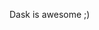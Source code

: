 <!--
.. title: Out of memory calculations with dask
.. slug: out-of-memory-calculations-with-dask
.. date: 2021-11-06 13:58:45 UTC+01:00
.. tags: numpy,dask,optimization
.. category: big-data-computing
.. link:
.. description:
.. status: draft
.. type: text
-->

Dask is awesome ;)
